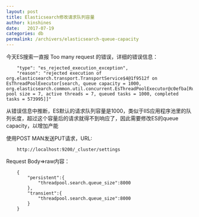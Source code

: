 ```yaml
---
layout: post
title: Elasticsearch修改请求队列容量
author: kinshines
date:   2017-07-19
categories: db
permalink: /archivers/elasticsearch-queue-capacity
---
```


<p class="lead">今天ES搜索一直报 Too many request 的错误，详细的错误信息：</p>

        "type": "es_rejected_execution_exception",
        "reason": "rejected execution of org.elasticsearch.transport.TransportService$4@1f9512f on EsThreadPoolExecutor[search, queue capacity = 1000, org.elasticsearch.common.util.concurrent.EsThreadPoolExecutor@c0efba[Running, pool size = 7, active threads = 7, queued tasks = 1000, completed tasks = 573995]]"

从错误信息中推断，ES默认的请求队列容量是1000，类似于IIS应用程序池里的队列长度，超过这个容量后的请求就得不到响应了，因此需要修改ES的queue capacity，以增加产能

使用POST MAN发送PUT请求，URL:  

        http://localhost:9200/_cluster/settings

Request Body=>raw内容：

        {
            "persistent":{
                "threadpool.search.queue_size":8000
            },
            "transient":{
                "threadpool.search.queue_size":8000
            }
        }
